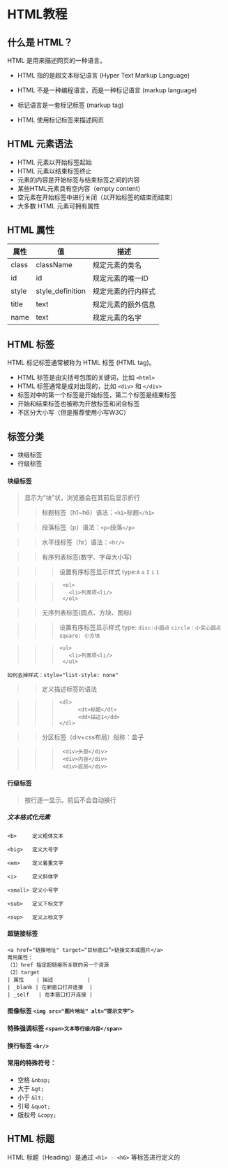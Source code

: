 HTML教程
=======
## 什么是 HTML？

HTML 是用来描述网页的一种语言。

* HTML 指的是超文本标记语言 (Hyper Text Markup Language)

* HTML 不是一种编程语言，而是一种标记语言 (markup language)

* 标记语言是一套标记标签 (markup tag)

* HTML 使用标记标签来描述网页


## HTML 元素语法
* HTML 元素以开始标签起始
* HTML 元素以结束标签终止
* 元素的内容是开始标签与结束标签之间的内容
* 某些HTML元素具有空内容（empty content）
* 空元素在开始标签中进行关闭（以开始标签的结束而结束）
* 大多数 HTML 元素可拥有属性


## HTML 属性
| 属性   | 值               | 描述            |
| ----  | ------           | ------         |
| class | className        | 规定元素的类名    |
| id    | id               | 规定元素的唯一ID  |
| style | style_definition | 规定元素的行内样式 |
| title | text             | 规定元素的额外信息 |
| name  | text             | 规定元素的名字     |

## HTML 标签

HTML 标记标签通常被称为 HTML 标签 (HTML tag)。
* HTML 标签是由尖括号包围的关键词，比如 `<html>`
* HTML 标签通常是成对出现的，比如 `<div>` 和 `</div>`
* 标签对中的第一个标签是开始标签，第二个标签是结束标签
* 开始和结束标签也被称为开放标签和闭合标签
* 不区分大小写（但是推荐使用小写W3C）

## 标签分类
* 块级标签
* 行级标签

#### 块级标签

> 显示为“块”状，浏览器会在其前后显示折行
>> 标题标签（h1~h6）语法：`<h1>`标题`</h1>`

>> 段落标签（p）语法：`<p>`段落`</p>`

>> 水平线标签（hr）语法：`<hr/>`

>> 有序列表标签(数字、字母大小写)

>>> 设置有序标签显示样式 type:`A` `a` `I` `i` `1`

>>>   	 <ol>
>>>  	   <li>列表项<li/>
>>>      </ol>

>> 无序列表标签(圆点、方块、图标)

>>> 设置有序标签显示样式 type: `disc:小圆点` `circle：小实心圆点` `square: 小方块`

>>>   	<ul>
>>>  	   <li>列表项<li/>
>>>      </ul>

`如何去掉样式：style="list-style: none"`

>> 定义描述标签的语法

>>>  	<dl>
>>>   	      <dt>标题</dt>
>>>   	      <dd>描述1</dd>
>>>   	</dl>

>> 分区标签（div+css布局）俗称：盒子

>>>      <div>头部</div>
>>>      <div>内容</div>
>>>      <div>底部</div>

#### 行级标签

> 按行逐一显示。前后不会自动换行

##### 文本格式化元素

`<b>	 定义粗体文本`

`<big>	 定义大号字`
 
`<em>	 定义着重文字`
 
`<i>	 定义斜体字` 

`<small> 定义小号字` 

`<sub>   定义下标文字` 

`<sup>	 定义上标文字` 

#### 超链接标签

    <a href="链接地址" target=“目标窗口”>链接文本或图片</a>
    常用属性：
    （1）href 指定超链接所关联的另一个资源
    （2）target
    | 属性    | 描述           |
    | _blank | 在新窗口打开连接  |
    | _self   | 在本窗口打开连接 |
    
#### 图像标签 `<img src="图片地址" alt=“提示文字”>`
#### 特殊强调标签 `<span>文本等行级内容</span>`
#### 换行标签 `<br/>`
#### 常用的特殊符号：
*  空格	 `&nbsp;`
*  大于	 `&gt;`
*  小于	 `&lt;`
*  引号	 `&quot;`
*  版权号 `&copy;`
 


## HTML 标题
HTML 标题（Heading）是通过 `<h1> - <h6>` 等标签进行定义的


